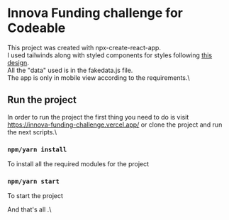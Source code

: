 # Innova Funding challenge for Codeable

This project was created with npx-create-react-app.\
I used tailwinds along with styled components for styles following [this design](https://xd.adobe.com/view/365f16fc-c108-494d-be43-9704dd02da03-630c/).\
All the "data" used is in the fakedata.js file.\
The app is only in mobile view according to the requirements.\

## Run the project

In order to run the project the first thing you need to do is visit https://innova-funding-challenge.vercel.app/ or clone the project and run the next scripts.\

### `npm/yarn install`

To install all the required modules for the project

### `npm/yarn start`

To start the project

And that's all .\
